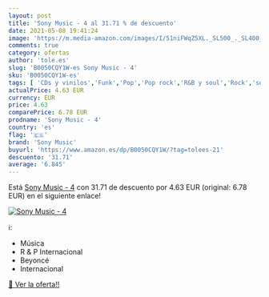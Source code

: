 ```yaml
---
layout: post
title: 'Sony Music - 4 al 31.71 % de descuento'
date: 2021-05-08 19:41:24
image: 'https://m.media-amazon.com/images/I/51niFWqZ5XL._SL500_._SL400_.jpg'
comments: true
category: ofertas
author: 'tole.es'
slug: 'B0050CQY1W-es Sony Music - 4'
sku: 'B0050CQY1W-es'
tags: [ 'CDs y vinilos','Funk','Pop','Pop rock','R&B y soul','Rock','sony','sony music', ]
actualPrice: 4.63 EUR
currency: EUR
price: 4.63
comparePrice: 6.78 EUR
prodname: 'Sony Music - 4'
country: 'es'
flag: '🇪🇸'
brand: 'Sony Music'
buyurl: 'https://www.amazon.es/dp/B0050CQY1W/?tag=tolees-21'
descuento: '31.71'
average: '6.845'
---
```


Está [Sony Music - 4](https://www.amazon.es/dp/B0050CQY1W/?tag=tolees-21) con 31.71 de descuento por 4.63 EUR (original: 6.78 EUR) en el siguiente enlace!

[![Sony Music - 4](https://m.media-amazon.com/images/I/51niFWqZ5XL._SL500_._SL400_.jpg)](https://www.amazon.es/dp/B0050CQY1W/?tag=tolees-21)

ℹ️:

- Música
- R & P Internacional
- Beyoncé
- Internacional

[🛒 Ver la oferta!!](https://www.amazon.es/dp/B0050CQY1W/?tag=tolees-21)
